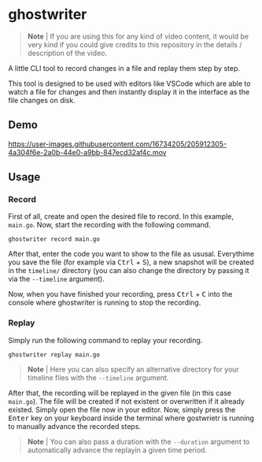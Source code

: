 # ghostwriter

> **Note** | If you are using this for any kind of video content, it would be very kind if you could give credits to this repository in the details / description of the video.

A little CLI tool to record changes in a file and replay them step by step.

This tool is designed to be used with editors like VSCode which are able to watch a file for changes and then instantly display it in the interface as the file changes on disk.

## Demo

https://user-images.githubusercontent.com/16734205/205912305-4a304f6e-2a0b-44e0-a9bb-847ecd32af4c.mov

## Usage

### Record

First of all, create and open the desired file to record. In this example, `main.go`. Now, start the recording with the following command.
```
ghostwriter record main.go
```
After that, enter the code you want to show to the file as ususal. Everythime you save the file (for example via <kbd>Ctrl</kbd> + <kbd>S</kbd>), a new snapshot will be created in the `timeline/` directory (you can also change the directory by passing it via the `--timeline` argument).

Now, when you have finished your recording, press <kbd>Ctrl</kbd> + <kbd>C</kbd> into the console where ghostwriter is running to stop the recording.

### Replay

Simply run the following command to replay your recording.
```
ghostwriter replay main.go
```
> **Note** | Here you can also specify an alternative directory for your timeline files with the `--timeline` argument.

After that, the recording will be replayed in the given file (in this case `main.go`). The file will be created if not existent or overwritten if it already existed. Simply open the file now in your editor. Now, simply press the <kbd>Enter</kbd> key on your keyboard inside the terminal where gostwrietr is running to manually advance the recorded steps.

> **Note** | You can also pass a duration with the `--duration` argument to automatically advance the replayin a given time period.